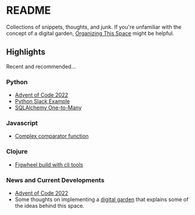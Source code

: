 # README

Collections of snippets, thoughts, and junk. If you're unfamiliar with the concept of a digital garden, [Organizing This Space](Digital_Garden_Thoughts/dg3_organizaing_this_space.md) might be helpful. 

## Highlights

Recent and recommended...

### Python

* [Advent of Code 2022](Python/advent_of_code_2022.md)
* [Python Slack Example](Python/slack-api.md)
* [SQLAlchemy One-to-Many](Python/sqlalchemy-one-to-many.md)

### Javascript

* [Complex comparator function](Javascript/comparator_functions.md)
### Clojure

* [Figwheel build with cli tools](Clojure/figwheel-cli-tools-setup.md)

### News and Current Developments

* [Advent of Code 2022](Python/advent_of_code_2022.md)
* Some thoughts on implementing a [digital garden](Digital_Garden_Thoughts/dg1-digita-garden-notes.md) that explains some of the ideas behind this space. 


